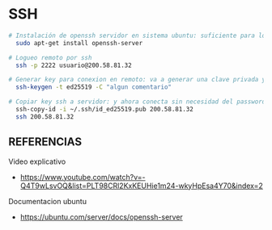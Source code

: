 SSH
===
```bash
# Instalación de openssh servidor en sistema ubuntu: suficiente para loguearse remotamente por ssh
  sudo apt-get install openssh-server

# Logueo remoto por ssh
  ssh -p 2222 usuario@200.58.81.32

# Generar key para conexion en remoto: va a generar una clave privada y una publica .pub
  ssh-keygen -t ed25519 -C "algun comentario"

# Copiar key ssh a servidor: y ahora conecta sin necesidad del password del sistema operativo, sino solo con la clave del key creado
  ssh-copy-id -i ~/.ssh/id_ed25519.pub 200.58.81.32
  ssh 200.58.81.32

```


REFERENCIAS
---
Video explicativo
- https://www.youtube.com/watch?v=-Q4T9wLsvOQ&list=PLT98CRl2KxKEUHie1m24-wkyHpEsa4Y70&index=2

Documentacion ubuntu
- https://ubuntu.com/server/docs/openssh-server
